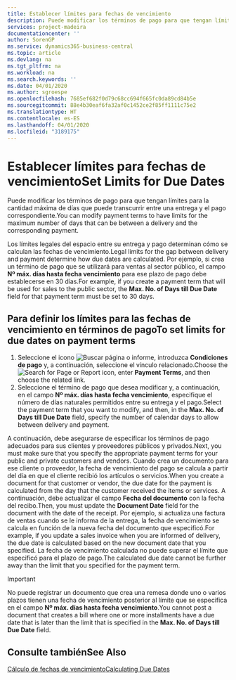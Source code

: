 ```yaml
---
title: Establecer límites para fechas de vencimiento
description: Puede modificar los términos de pago para que tengan límites para la cantidad máxima de días que puede transcurrir entre una entrega y el pago correspondiente.
services: project-madeira
documentationcenter: ''
author: SorenGP
ms.service: dynamics365-business-central
ms.topic: article
ms.devlang: na
ms.tgt_pltfrm: na
ms.workload: na
ms.search.keywords: ''
ms.date: 04/01/2020
ms.author: sgroespe
ms.openlocfilehash: 7685ef682f0d79c68cc694f665fc0da89cd84b5e
ms.sourcegitcommit: 88e4b30eaf6fa32af0c1452ce2f85ff1111c75e2
ms.translationtype: HT
ms.contentlocale: es-ES
ms.lasthandoff: 04/01/2020
ms.locfileid: "3189175"
---
```

# <a name="set-limits-for-due-dates"></a><span data-ttu-id="c720c-103">Establecer límites para fechas de vencimiento</span><span class="sxs-lookup"><span data-stu-id="c720c-103">Set Limits for Due Dates</span></span>
<span data-ttu-id="c720c-104">Puede modificar los términos de pago para que tengan límites para la cantidad máxima de días que puede transcurrir entre una entrega y el pago correspondiente.</span><span class="sxs-lookup"><span data-stu-id="c720c-104">You can modify payment terms to have limits for the maximum number of days that can be between a delivery and the corresponding payment.</span></span>  

<span data-ttu-id="c720c-105">Los límites legales del espacio entre su entrega y pago determinan cómo se calculan las fechas de vencimiento.</span><span class="sxs-lookup"><span data-stu-id="c720c-105">Legal limits for the gap between delivery and payment determine how due dates are calculated.</span></span> <span data-ttu-id="c720c-106">Por ejemplo, si crea un término de pago que se utilizará para ventas al sector público, el campo **Nº máx. días hasta fecha vencimiento** para ese plazo de pago debe establecerse en 30 días.</span><span class="sxs-lookup"><span data-stu-id="c720c-106">For example, if you create a payment term that will be used for sales to the public sector, the **Max. No. of Days till Due Date** field for that payment term must be set to 30 days.</span></span>  

## <a name="to-set-limits-for-due-dates-on-payment-terms"></a><span data-ttu-id="c720c-107">Para definir los límites para las fechas de vencimiento en términos de pago</span><span class="sxs-lookup"><span data-stu-id="c720c-107">To set limits for due dates on payment terms</span></span>  

1.  <span data-ttu-id="c720c-108">Seleccione el icono ![Buscar página o informe](../../media/ui-search/search_small.png "Icono Buscar página o informe"), introduzca **Condiciones de pago** y, a continuación, seleccione el vínculo relacionado.</span><span class="sxs-lookup"><span data-stu-id="c720c-108">Choose the ![Search for Page or Report](../../media/ui-search/search_small.png "Search for Page or Report icon") icon, enter **Payment Terms**, and then choose the related link.</span></span>  
2.  <span data-ttu-id="c720c-109">Seleccione el término de pago que desea modificar y, a continuación, en el campo **Nº máx. días hasta fecha vencimiento**, especifique el número de días naturales permitidos entre su entrega y el pago.</span><span class="sxs-lookup"><span data-stu-id="c720c-109">Select the payment term that you want to modify, and then, in the **Max. No. of Days till Due Date** field, specify the number of calendar days to allow between delivery and payment.</span></span>  

<span data-ttu-id="c720c-110">A continuación, debe asegurarse de especificar los términos de pago adecuados para sus clientes y proveedores públicos y privados.</span><span class="sxs-lookup"><span data-stu-id="c720c-110">Next, you must make sure that you specify the appropriate payment terms for your public and private customers and vendors.</span></span> <span data-ttu-id="c720c-111">Cuando crea un documento para ese cliente o proveedor, la fecha de vencimiento del pago se calcula a partir del día en que el cliente recibió los artículos o servicios.</span><span class="sxs-lookup"><span data-stu-id="c720c-111">When you create a document for that customer or vendor, the due date for the payment is calculated from the day that the customer received the items or services.</span></span> <span data-ttu-id="c720c-112">A continuación, debe actualizar el campo **Fecha del documento** con la fecha del recibo.</span><span class="sxs-lookup"><span data-stu-id="c720c-112">Then, you must update the **Document Date** field for the document with the date of the receipt.</span></span> <span data-ttu-id="c720c-113">Por ejemplo, si actualiza una factura de ventas cuando se le informa de la entrega, la fecha de vencimiento se calcula en función de la nueva fecha del documento que especificó.</span><span class="sxs-lookup"><span data-stu-id="c720c-113">For example, if you update a sales invoice when you are informed of delivery, the due date is calculated based on the new document date that you specified.</span></span> <span data-ttu-id="c720c-114">La fecha de vencimiento calculada no puede superar el límite que especificó para el plazo de pago.</span><span class="sxs-lookup"><span data-stu-id="c720c-114">The calculated due date cannot be further away than the limit that you specified for the payment term.</span></span>  

> [!IMPORTANT]  
>  <span data-ttu-id="c720c-115">No puede registrar un documento que crea una remesa donde uno o varios plazos tienen una fecha de vencimiento posterior al límite que se especifica en el campo **Nº máx. días hasta fecha vencimiento**.</span><span class="sxs-lookup"><span data-stu-id="c720c-115">You cannot post a document that creates a bill where one or more installments have a due date that is later than the limit that is specified in the **Max. No. of Days till Due Date** field.</span></span>  

## <a name="see-also"></a><span data-ttu-id="c720c-116">Consulte también</span><span class="sxs-lookup"><span data-stu-id="c720c-116">See Also</span></span>  
 [<span data-ttu-id="c720c-117">Cálculo de fechas de vencimiento</span><span class="sxs-lookup"><span data-stu-id="c720c-117">Calculating Due Dates</span></span>](calculating-due-dates.md)
